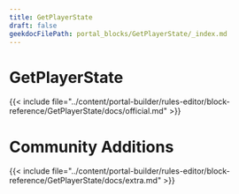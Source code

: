 ```yaml
---
title: GetPlayerState
draft: false
geekdocFilePath: portal_blocks/GetPlayerState/_index.md
---
```

# GetPlayerState
{{< include file="../content/portal-builder/rules-editor/block-reference/GetPlayerState/docs/official.md" >}}

# Community Additions

{{< include file="../content/portal-builder/rules-editor/block-reference/GetPlayerState/docs/extra.md" >}}